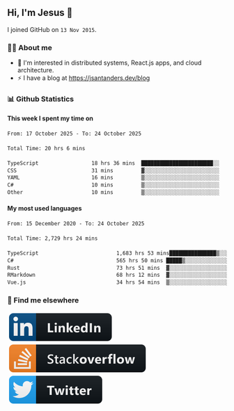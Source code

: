 ## Hi, I'm Jesus 👋

I joined GitHub on `13 Nov 2015`.

<!-- Talking about you -->

### 👨‍💻 About me

- 👦 I'm interested in distributed systems, React.js apps, and cloud architecture.
- ⚡️ I have a blog at <https://jsantanders.dev/blog>

### 📊 Github Statistics

#### This week I spent my time on

<!--START_SECTION:weekly-->

```txt
From: 17 October 2025 - To: 24 October 2025

Total Time: 20 hrs 6 mins

TypeScript                 18 hrs 36 mins  ███████████████████████░░   92.55 %
CSS                        31 mins         ▓░░░░░░░░░░░░░░░░░░░░░░░░   02.59 %
YAML                       16 mins         ▒░░░░░░░░░░░░░░░░░░░░░░░░   01.38 %
C#                         10 mins         ▒░░░░░░░░░░░░░░░░░░░░░░░░   00.91 %
Other                      10 mins         ▒░░░░░░░░░░░░░░░░░░░░░░░░   00.89 %
```

<!--END_SECTION:weekly-->

#### My most used languages

<!--START_SECTION:alltime-->

```txt
From: 15 December 2020 - To: 24 October 2025

Total Time: 2,729 hrs 24 mins

TypeScript                         1,683 hrs 53 mins███████████████▒░░░░░░░░░   61.69 %
C#                                 565 hrs 50 mins █████▒░░░░░░░░░░░░░░░░░░░   20.73 %
Rust                               73 hrs 51 mins  ▓░░░░░░░░░░░░░░░░░░░░░░░░   02.71 %
RMarkdown                          68 hrs 12 mins  ▓░░░░░░░░░░░░░░░░░░░░░░░░   02.50 %
Vue.js                             34 hrs 54 mins  ▒░░░░░░░░░░░░░░░░░░░░░░░░   01.28 %
```

<!--END_SECTION:alltime-->

### 📢 Find me elsewhere

<p>
  <a target="_blank" href="https://linkedin.com/in/jsantanders">
    <img src="https://github.com/jsantanders/jsantanders/blob/master/img/linkedin.svg" alt="LinkedIn" style="vertical-align:top; margin:4px">
  </a>
  
  <a target="_blank" href="https://stackoverflow.com/users/7318331/jesus-santander">
    <img src="https://github.com/jsantanders/jsantanders/blob/master/img/stackoverflow.svg" alt="StackOverflow" style="vertical-align:top; margin:4px">
  </a>
  
  <a target="_blank" href="http://twitter.com/jsantanders">
    <img src="https://github.com/jsantanders/jsantanders/blob/master/img/twitter.svg" alt="Twitter" style="vertical-align:top; margin:4px">
  </a>
</p>
